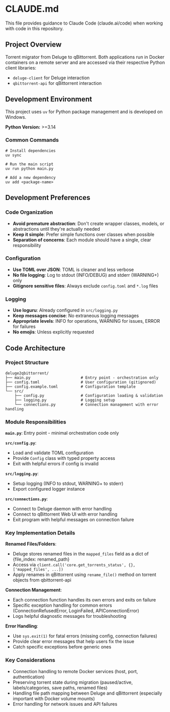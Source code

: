 # CLAUDE.md

This file provides guidance to Claude Code (claude.ai/code) when working with code in this repository.

## Project Overview

Torrent migrator from Deluge to qBittorrent. Both applications run in Docker containers on a remote server and are accessed via their respective Python client libraries:
- `deluge-client` for Deluge interaction
- `qbittorrent-api` for qBittorrent interaction

## Development Environment

This project uses `uv` for Python package management and is developed on Windows.

**Python Version:** >=3.14

### Common Commands

```
# Install dependencies
uv sync

# Run the main script
uv run python main.py

# Add a new dependency
uv add <package-name>
```

## Development Preferences

### Code Organization
- **Avoid premature abstraction**: Don't create wrapper classes, models, or abstractions until they're actually needed
- **Keep it simple**: Prefer simple functions over classes when possible
- **Separation of concerns**: Each module should have a single, clear responsibility

### Configuration
- **Use TOML over JSON**: TOML is cleaner and less verbose
- **No file logging**: Log to stdout (INFO/DEBUG) and stderr (WARNING+) only
- **Gitignore sensitive files**: Always exclude `config.toml` and `*.log` files

### Logging
- **Use loguru**: Already configured in `src/logging.py`
- **Keep messages concise**: No extraneous logging messages
- **Appropriate levels**: INFO for operations, WARNING for issues, ERROR for failures
- **No emojis**: Unless explicitly requested

## Code Architecture

### Project Structure

```
deluge2qbittorrent/
├── main.py                      # Entry point - orchestration only
├── config.toml                  # User configuration (gitignored)
├── config.example.toml          # Configuration template
└── src/
    ├── config.py                # Configuration loading & validation
    ├── logging.py               # Logging setup
    └── connections.py           # Connection management with error handling
```

### Module Responsibilities

**`main.py`**: Entry point - minimal orchestration code only

**`src/config.py`**:
- Load and validate TOML configuration
- Provide `Config` class with typed property access
- Exit with helpful errors if config is invalid

**`src/logging.py`**:
- Setup logging (INFO to stdout, WARNING+ to stderr)
- Export configured logger instance

**`src/connections.py`**:
- Connect to Deluge daemon with error handling
- Connect to qBittorrent Web UI with error handling
- Exit program with helpful messages on connection failure

### Key Implementation Details

**Renamed Files/Folders**:
- Deluge stores renamed files in the `mapped_files` field as a dict of {file_index: renamed_path}
- Access via `client.call('core.get_torrents_status', {}, ['mapped_files', ...])`
- Apply renames in qBittorrent using `rename_file()` method on torrent objects from qbittorrent-api

**Connection Management**:
- Each connection function handles its own errors and exits on failure
- Specific exception handling for common errors (ConnectionRefusedError, LoginFailed, APIConnectionError)
- Logs helpful diagnostic messages for troubleshooting

**Error Handling**:
- Use `sys.exit(1)` for fatal errors (missing config, connection failures)
- Provide clear error messages that help users fix the issue
- Catch specific exceptions before generic ones

### Key Considerations
- Connection handling to remote Docker services (host, port, authentication)
- Preserving torrent state during migration (paused/active, labels/categories, save paths, renamed files)
- Handling file path mapping between Deluge and qBittorrent (especially important with Docker volume mounts)
- Error handling for network issues and API failures
